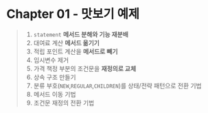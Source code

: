# Chapter 01 - 맛보기 예제

>1. `statement` **메서드 분해와 기능 재분배**
>2. 대여료 계산 **메서드 옮기기**
>3. 적립 포인트 계산을 **메서드로 빼기**
>4. 임시변수 제거
>5. 가격 책정 부분의 조건문을 **재정의로 교체**
>6. 상속 구조 만들기
>   1. 분류 부호(`NEW`,`REGULAR`,`CHILDREN`)를 상태/전략 패턴으로 전환 기법
>   2. 메서드 이동 기법
>   3. 조건문 재정의 전환 기법
